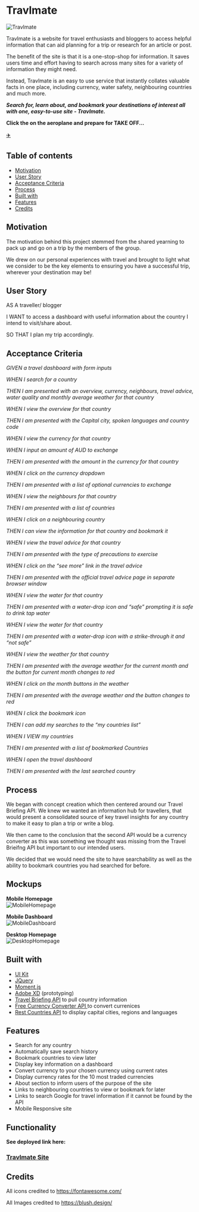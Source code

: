 # Travlmate

![Travlmate](assets/images/Screenshots/Phone.jpg)

Travlmate is a website for travel enthusiasts and bloggers to access helpful information that can aid planning for a trip or research for an article or post.

The benefit of the site is that it is a one-stop-shop for information. It saves users time and effort having to search across many sites for a variety of information they might need. 

Instead, Travlmate is an easy to use service that instantly collates valuable facts in one place, including currency, water safety, neighbouring countries and much more.

<i><b> Search for, learn about, and bookmark your destinations of interest all with one, easy-to-use site -  Travlmate. </i></b>


<b> Click the on the aeroplane and prepare for TAKE OFF...  </b>

<a href="https://ffakih5.github.io/Travelmate/"> ✈️</a>

## Table of contents
  - [Motivation](#motivation)
  - [User Story](#userstory)
  - [Acceptance Criteria](#acceptancecriteria)
  - [Process](#process)
  - [Built with](#built-with)
  - [Features](#features)
  - [Credits](#credits)

## Motivation
The motivation behind this project stemmed from the shared yearning to pack up and go on a trip by the members of the group. 

We drew on our personal experiences with travel and brought to light what we consider to be the key elements to ensuring you have a successful trip, wherever your destination may be!

## User Story
AS A traveller/ blogger 

I WANT to access a dashboard with useful information about the country I intend to visit/share about.

SO THAT I plan my trip accordingly.


## Acceptance Criteria
_GIVEN a travel dashboard with form inputs_

_WHEN I search for a country_

_THEN I am presented with an overview, currency, neighbours, travel advice, water quality and monthly average weather for that country_

_WHEN I view the overview for that country_

_THEN I am presented with the Capital city, spoken languages and country code_

_WHEN I view the currency for that country_ 

_WHEN I input an amount of AUD to exchange_

_THEN I am presented with the amount in the currency for that country_ 

_WHEN I click on the currency dropdown_

_THEN I am presented with a list of optional currencies to exchange_

_WHEN I view the neighbours for that country_ 

_THEN I am presented with a list of countries_

_WHEN I click on a neighbouring country_

_THEN I can view the information for that country and bookmark it_

_WHEN I view the travel advice for that country_

_THEN I am presented with the type of precautions to exercise_

_WHEN I click on the “see more” link in the travel advice_

_THEN I am presented with the official travel advice page in separate browser window_

_WHEN I view the water for that country_

_THEN I am presented with a water-drop icon and “safe” prompting it is safe to drink tap water_

_WHEN I view the water for that country_

_THEN I am presented with a water-drop icon with a strike-through it and “not safe”_

_WHEN I view the weather for that country_ 

_THEN I am presented with the average weather for the current month and the button for current month changes to red_

_WHEN I click on the month buttons in the weather_

_THEN I am presented with the average weather and the button changes to red_

_WHEN I click the bookmark icon_

_THEN I can add my searches to the “my countries list”_

_WHEN I VIEW my countries_

_THEN I am presented with a list of bookmarked Countries_

_WHEN I open the travel dashboard_

_THEN I am presented with the last searched country_


## Process
We began with concept creation which then centered around our Travel Briefing API. We knew we wanted an information hub for travellers, that would present a consolidated source of key travel insights for any country to make it easy to plan a trip or write a blog. 

We then came to the conclusion that the second API would be a currency converter as this was something we thought was missing from the Travel Brieifng API but important to our intended users.

We decided that we would need the site to have searchability as well as the ability to bookmark countries you had searched for before.


## Mockups
<b>Mobile Homepage</b></br>
![MobileHomepage](assets/images/Screenshots/MobileHomepage.png)

<b>Mobile Dashboard</b></br>
![MobileDashboard](assets/images/Screenshots/MobileDashboard.png)

<b>Desktop Homepage</b></br>
![DesktopHomepage](assets/images/Screenshots/Desktop_Homepage.png)


## Built with
- [UI Kit](https://getbootstrap.com/)
- [JQuery](https://jquery.com/)
- [Moment.js](https://momentjs.com/)
- [Adobe XD](https://www.adobe.com/au/products/xd.html) (prototyping)
- [Travel Briefing API](https://travelbriefing.org/api) to pull country information
- [Free Currency Converter API ](https://free.currencyconverterapi.com/) to convert currenices
- [Rest Countries API](https://restcountries.eu/) to display capital cities, regions and languages

## Features
- Search for any country 
- Automatically save search history 
- Bookmark countries to view later
- Display key information on a dashboard
- Convert currency to your chosen currency using current rates
- Display currency rates for the 10 most traded currencies
- About section to inform users of the purpose of the site
- Links to neighbouring countries to view or bookmark for later
- Links to search Google for travel information if it cannot be found by the API
- Mobile Responsive site


## Functionality 

<b>See deployed link here:</b><br/>

<h3><a href="https://ffakih5.github.io/Travelmate/dashboard/index.html"> Travlmate Site</a></h3>


## Credits
All icons credited to https://fontawesome.com/

All Images credited to https://blush.design/